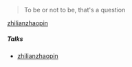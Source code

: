 

> To be or not to be, that's a question


[zhilianzhaopin](https://www.zhaopin.com)


##### Talks

- [zhilianzhaopin][1]



[1]: https://www.zhaopin.com


